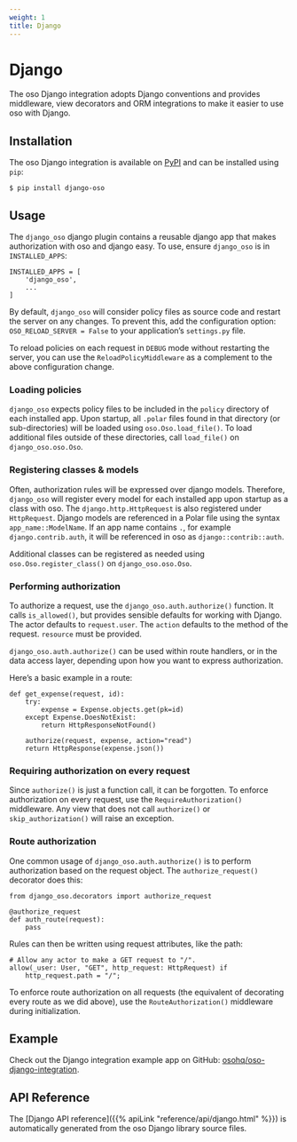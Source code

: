 ```yaml
---
weight: 1
title: Django
---
```


# Django

The oso Django integration adopts Django conventions and provides middleware,
view decorators and ORM integrations to make it easier to use oso with Django.

## Installation

The oso Django integration is available on [PyPI](https://pypi.org/project/django-oso/) and can be installed using
`pip`:

```
$ pip install django-oso
```

## Usage

The `django_oso` django plugin contains a reusable django app that makes
authorization with oso and django easy.  To use, ensure `django_oso` is in
`INSTALLED_APPS`:

```
INSTALLED_APPS = [
    'django_oso',
    ...
]
```

By default, `django_oso` will consider policy files as source code and restart the
server on any changes. To prevent this, add the configuration option:
`OSO_RELOAD_SERVER = False` to your application’s `settings.py` file.

To reload policies on each request in `DEBUG` mode without restarting the
server, you can use the `ReloadPolicyMiddleware` as a complement to the above
configuration change.

### Loading policies

`django_oso` expects policy files to be included in the `policy` directory
of each installed app.  Upon startup, all `.polar` files found in that
directory (or sub-directories) will be loaded using
`oso.Oso.load_file()`.  To load additional files outside of these
directories, call `load_file()` on
`django_oso.oso.Oso`.

### Registering classes & models

Often, authorization rules will be expressed over django models.  Therefore,
`django_oso` will register every model for each installed app upon startup as
a class with oso. The `django.http.HttpRequest` is also registered
under `HttpRequest`.  Django models are referenced in a Polar file using the
syntax `app_name::ModelName`. If an app name contains `.`, for example
`django.contrib.auth`, it will be referenced in oso as
`django::contrib::auth`.

Additional classes can be registered as needed using
`oso.Oso.register_class()` on `django_oso.oso.Oso`.

### Performing authorization

To authorize a request, use the `django_oso.auth.authorize()` function.
It calls
`is_allowed()`, but provides sensible defaults for working with
Django. The actor defaults to `request.user`.  The `action`
defaults to the method of the request.
`resource` must be provided.

`django_oso.auth.authorize()` can be used within route handlers, or in
the data access layer, depending upon how you want to express authorization.

Here’s a basic example in a route:

```
def get_expense(request, id):
    try:
        expense = Expense.objects.get(pk=id)
    except Expense.DoesNotExist:
        return HttpResponseNotFound()

    authorize(request, expense, action="read")
    return HttpResponse(expense.json())
```

### Requiring authorization on every request

Since `authorize()` is just a function call, it can be
forgotten.  To enforce authorization on every request, use the
`RequireAuthorization()` middleware. Any view that
does not call `authorize()` or
`skip_authorization()` will raise an exception.

### Route authorization

One common usage of `django_oso.auth.authorize()` is to perform authorization
based on the request object. The
`authorize_request()` decorator does this:

```
from django_oso.decorators import authorize_request

@authorize_request
def auth_route(request):
    pass
```

Rules can then be written using request
attributes, like the path:

```
# Allow any actor to make a GET request to "/".
allow(_user: User, "GET", http_request: HttpRequest) if
    http_request.path = "/";
```

To enforce route authorization on all requests (the equivalent of decorating
every route as we did above), use the
`RouteAuthorization()` middleware during
initialization.

## Example

Check out the Django integration example app on GitHub:
[osohq/oso-django-integration](https://github.com/osohq/oso-django-integration).

## API Reference

The [Django API reference]({{% apiLink "reference/api/django.html" %}})
is automatically generated from the oso Django library source files.
